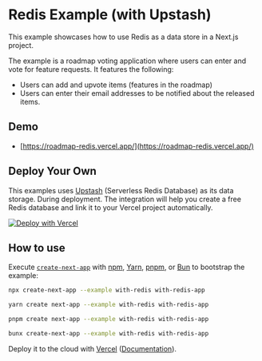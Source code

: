 # Redis Example (with Upstash)

This example showcases how to use Redis as a data store in a Next.js project.

The example is a roadmap voting application where users can enter and vote for feature requests. It features the following:

- Users can add and upvote items (features in the roadmap)
- Users can enter their email addresses to be notified about the released items.

## Demo

- [https://roadmap-redis.vercel.app/](https://roadmap-redis.vercel.app/)

## Deploy Your Own

This examples uses [Upstash](https://upstash.com) (Serverless Redis Database) as its data storage. During deployment. The integration will help you create a free Redis database and link it to your Vercel project automatically.

[![Deploy with Vercel](https://vercel.com/button)](https://vercel.com/new/clone?repository-url=https%3A%2F%2Fgithub.com%2Fvercel%2Fnext.js%2Ftree%2Fcanary%2Fexamples%2Fwith-redis&project-name=redis-roadmap&repository-name=redis-roadmap&demo-title=Redis%20Roadmap&demo-description=Create%20and%20upvote%20features%20for%20your%20product.&demo-url=https%3A%2F%2Froadmap-redis.vercel.app%2F&stores=%5B%7B"type"%3A"kv"%7D%5D&)

## How to use

Execute [`create-next-app`](https://github.com/vercel/next.js/tree/canary/packages/create-next-app) with [npm](https://docs.npmjs.com/cli/init), [Yarn](https://yarnpkg.com/lang/en/docs/cli/create/), [pnpm](https://pnpm.io), or [Bun](https://bun.sh/docs/cli/bunx) to bootstrap the example:

```bash
npx create-next-app --example with-redis with-redis-app
```

```bash
yarn create next-app --example with-redis with-redis-app
```

```bash
pnpm create next-app --example with-redis with-redis-app
```

```bash
bunx create-next-app --example with-redis with-redis-app
```

Deploy it to the cloud with [Vercel](https://vercel.com/new?utm_source=github&utm_medium=readme&utm_campaign=next-example) ([Documentation](https://nextjs.org/docs/deployment)).
